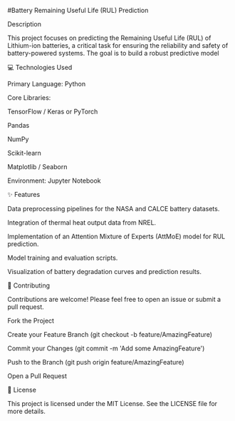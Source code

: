 #Battery Remaining Useful Life (RUL) Prediction

Description

This project focuses on predicting the Remaining Useful Life (RUL) of Lithium-ion batteries, a critical task for ensuring the reliability and safety of battery-powered systems. The goal is to build a robust predictive model 



💻 Technologies Used


Primary Language: Python

Core Libraries:

TensorFlow / Keras or PyTorch

Pandas

NumPy

Scikit-learn

Matplotlib / Seaborn

Environment: Jupyter Notebook



✨ Features



Data preprocessing pipelines for the NASA and CALCE battery datasets.

Integration of thermal heat output data from NREL.

Implementation of an Attention Mixture of Experts (AttMoE) model for RUL prediction.

Model training and evaluation scripts.

Visualization of battery degradation curves and prediction results.

🤝 Contributing


Contributions are welcome! Please feel free to open an issue or submit a pull request.

Fork the Project

Create your Feature Branch (git checkout -b feature/AmazingFeature)

Commit your Changes (git commit -m 'Add some AmazingFeature')

Push to the Branch (git push origin feature/AmazingFeature)

Open a Pull Request

📄 License


This project is licensed under the MIT License. See the LICENSE file for more details.
